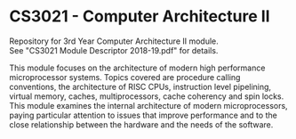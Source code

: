 # CS3021 - Computer Architecture II

Repository for 3rd Year Computer Architecture II module.  
See "CS3021 Module Descriptor 2018-19.pdf" for details.  
  
This module focuses on the architecture of modern high performance microprocessor systems. Topics covered are procedure calling conventions, the architecture of RISC CPUs, instruction level pipelining, virtual memory, caches, multiprocessors, cache coherency and spin locks.  
This module examines the internal architecture of modern microprocessors, paying particular attention to issues that improve performance and to the close relationship between the hardware and the needs of the software.
